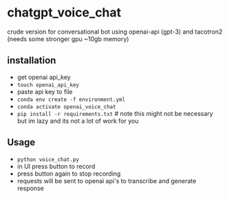 # chatgpt_voice_chat

crude version for conversational bot using openai-api (gpt-3) and tacotron2 (needs some stronger gpu ~10gb memory)


## installation ##
* get openai api_key
* `touch openai_api_key`
* paste api key to file
* `conda env create -f environment.yml`
* `conda activate openai_voice_chat`
* `pip install -r requirements.txt` # note this might not be necessary but im lazy and its not a lot of work for you

## Usage
* `python voice_chat.py`
* in UI press button to record
* press button again to stop recording
* requests will be sent to openai api's to transcribe and generate response

